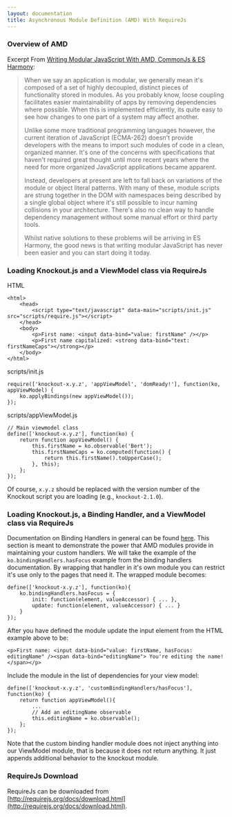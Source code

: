 ```yaml
---
layout: documentation
title: Asynchronous Module Definition (AMD) With RequireJs
---
```


### Overview of AMD

Excerpt From [Writing Modular JavaScript With AMD, CommonJs & ES Harmony](http://addyosmani.com/writing-modular-js/):

> When we say an application is modular, we generally mean it's composed of a set of highly decoupled, distinct pieces of functionality stored in modules. As you probably know, loose coupling facilitates easier maintainability of apps by removing dependencies where possible. When this is implemented efficiently, its quite easy to see how changes to one part of a system may affect another.
>
> Unlike some more traditional programming languages however, the current iteration of JavaScript (ECMA-262) doesn't provide developers with the means to import such modules of code in a clean, organized manner. It's one of the concerns with specifications that haven't required great thought until more recent years where the need for more organized JavaScript applications became apparent.
>
> Instead, developers at present are left to fall back on variations of the module or object literal patterns. With many of these, module scripts are strung together in the DOM with namespaces being described by a single global object where it's still possible to incur naming collisions in your architecture. There's also no clean way to handle dependency management without some manual effort or third party tools.
>
> Whilst native solutions to these problems will be arriving in ES Harmony, the good news is that writing modular JavaScript has never been easier and you can start doing it today.

### Loading Knockout.js and a ViewModel class via RequireJs

HTML

    <html>
        <head>
            <script type="text/javascript" data-main="scripts/init.js" src="scripts/require.js"></script>
        </head>
        <body>
            <p>First name: <input data-bind="value: firstName" /></p>
            <p>First name capitalized: <strong data-bind="text: firstNameCaps"></strong></p>
        </body>
    </html>

scripts/init.js

    require(['knockout-x.y.z', 'appViewModel', 'domReady!'], function(ko, appViewModel) {
        ko.applyBindings(new appViewModel());
    });

scripts/appViewModel.js

    // Main viewmodel class
    define(['knockout-x.y.z'], function(ko) {
        return function appViewModel() {
            this.firstName = ko.observable('Bert');
            this.firstNameCaps = ko.computed(function() {
                return this.firstName().toUpperCase();
            }, this);
        };
    });

Of course, `x.y.z` should be replaced with the version number of the Knockout script you are loading (e.g., `knockout-2.1.0`).

### Loading Knockout.js, a Binding Handler, and a ViewModel class via RequireJs

Documentation on Binding Handlers in general can be found [here](http://knockoutjs.com/documentation/custom-bindings.html). This section is meant to demonstrate the power that AMD modules provide in maintaining your custom handlers. We will take the example of the `ko.bindingHandlers.hasFocus` example from the binding handlers documentation. By wrapping that handler in it's own module you can restrict it's use only to the pages that need it. The wrapped module becomes:

    define(['knockout-x.y.z'], function(ko){
        ko.bindingHandlers.hasFocus = {
            init: function(element, valueAccessor) { ... },
            update: function(element, valueAccessor) { ... }
        }
    });

After you have defined the module update the input element from the HTML example above to be:

    <p>First name: <input data-bind="value: firstName, hasFocus: editingName" /><span data-bind="editingName"> You're editing the name!</span></p>

Include the module in the list of dependencies for your view model:

    define(['knockout-x.y.z', 'customBindingHandlers/hasFocus'], function(ko) {
        return function appViewModel(){
            ...
            // Add an editingName observable
            this.editingName = ko.observable();
        };
    });

Note that the custom binding handler module does not inject anything into our ViewModel module, that is because it does not return anything. It just appends additional behavior to the knockout module.

### RequireJs Download

RequireJs can be downloaded from [http://requirejs.org/docs/download.html](http://requirejs.org/docs/download.html).
